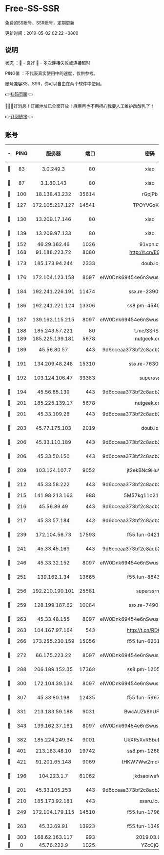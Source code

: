 # Free-SS-SSR

免费的SS账号、SSR账号，定期更新

更新时间：2019-05-02 02:22 +0800

## 说明

状态     ：🙂 - 良好 🙁 - 多次连接失败或连接超时

PING值   ：不代表真实使用中的速度，仅供参考。

账号兼容SS、SSR，你可以自由在两个软件中使用。

👉[扫码页面](https://liesauer.github.io/Free-SS-SSR/)👈

🎉🎉🎉好消息！订阅地址已全面开放！麻麻再也不用担心我要人工维护酸酸乳了！

👉[订阅链接](https://www.liesauer.net/yogurt/subscribe?ACCESS_TOKEN=DAYxR3mMaZAsaqUb)👈

## 账号

|-|PING|服务器|端口|密码|加密方式|区域|
|:----:|:----:|:-----:|-----:|:----:|:----:|:----:|
|🙂|83|3.0.249.3|80|xiao|aes-128-ctr|SG|
|🙂|87|3.1.80.143|80|xiao|aes-128-ctr|SG|
|🙂|100|18.138.43.232|35614|rGpjPb|rc4-md5|SG|
|🙂|127|172.105.217.127|14541|TPOYVGxKglpi|aes-256-cfb|JP|
|🙂|130|13.209.17.146|80|xiao|aes-128-ctr|KR|
|🙂|139|13.209.97.133|80|xiao|aes-128-ctr|KR|
|🙂|152|46.29.162.46|1026|91vpn.cf|rc4-md5|RU|
|🙂|168|91.188.223.72|8080|http://t.cn/EGJIyrl|rc4-md5|RU|
|🙂|173|185.173.94.244|2333|doub.io|aes-128-ctr|RU|
|🙂|176|172.104.123.158|8097|eIW0Dnk69454e6nSwuspv9DmS201tQ0D|aes-256-cfb|JP|
|🙂|184|192.241.226.191|11474|ssx.re-23909409|aes-256-cfb|US|
|🙂|186|192.241.221.124|13306|ss8.pm-45404555|aes-256-cfb|US|
|🙂|187|139.162.115.215|8097|eIW0Dnk69454e6nSwuspv9DmS201tQ0D|aes-256-cfb|JP|
|🙂|188|185.243.57.221|80|t.me/SSRSUB|rc4-md5|US|
|🙂|189|185.225.139.181|5678|nutgeek.com|rc4-md5|US|
|🙂|189|45.56.80.57|443|9d6cceaa373bf2c8acb22e60b6a58be6|aes-256-cfb|US|
|🙂|191|134.209.48.248|15310|ssx.re-76300550|aes-256-cfb|US|
|🙂|192|103.124.106.47|33383|supersss|aes-256-cfb|US|
|🙂|194|45.56.85.139|443|9d6cceaa373bf2c8acb22e60b6a58be6|aes-256-cfb|US|
|🙂|201|185.225.139.17|5678|nutgeek.com|rc4-md5|US|
|🙂|201|45.33.109.28|443|9d6cceaa373bf2c8acb22e60b6a58be6|aes-256-cfb|US|
|🙂|203|45.77.175.103|2019|doub.io|aes-128-ctr|SG|
|🙂|206|45.33.110.189|443|9d6cceaa373bf2c8acb22e60b6a58be6|aes-256-cfb|US|
|🙂|206|45.33.50.150|443|9d6cceaa373bf2c8acb22e60b6a58be6|aes-256-cfb|US|
|🙂|209|103.124.107.7|9052|jt2ekBNc9HuVtm2a|aes-256-cfb|US|
|🙂|212|45.33.58.222|443|9d6cceaa373bf2c8acb22e60b6a58be6|aes-256-cfb|US|
|🙂|215|141.98.213.163|988|5M57kg11c214qDmK|chacha20|KR|
|🙂|216|45.56.89.49|443|9d6cceaa373bf2c8acb22e60b6a58be6|aes-256-cfb|US|
|🙂|217|45.33.57.184|443|9d6cceaa373bf2c8acb22e60b6a58be6|aes-256-cfb|US|
|🙂|239|172.104.56.73|17593|f55.fun-04213887|aes-256-cfb|SG|
|🙂|241|45.33.45.169|443|9d6cceaa373bf2c8acb22e60b6a58be6|aes-256-cfb|US|
|🙂|246|45.33.32.152|8097|eIW0Dnk69454e6nSwuspv9DmS201tQ0D|aes-256-cfb|US|
|🙂|251|139.162.1.34|13665|f55.fun-88434110|aes-256-cfb|SG|
|🙂|256|192.210.190.101|25581|superssrnet|aes-256-cfb|US|
|🙂|259|128.199.187.62|10084|ssx.re-74901629|aes-256-cfb|SG|
|🙂|263|45.33.48.155|8097|eIW0Dnk69454e6nSwuspv9DmS201tQ0D|aes-256-cfb|US|
|🙂|263|104.167.97.164|543|http://t.cn/RD0D7sx|rc4-md5|CA|
|🙂|266|173.255.230.159|15056|f55.fun-62314262|aes-256-cfb|US|
|🙂|272|66.175.223.22|8097|eIW0Dnk69454e6nSwuspv9DmS201tQ0D|aes-256-cfb|US|
|🙂|288|206.189.152.35|17368|ss8.pm-12059188|aes-256-cfb|SG|
|🙂|300|172.104.39.134|8097|eIW0Dnk69454e6nSwuspv9DmS201tQ0D|aes-256-cfb|SG|
|🙂|307|45.33.80.198|12435|f55.fun-59671654|aes-256-cfb|US|
|🙂|331|213.183.59.188|9031|BwcAUZk8hUFAkDGN|aes-256-cfb|NL|
|🙂|343|139.162.37.161|8097|eIW0Dnk69454e6nSwuspv9DmS201tQ0D|aes-256-cfb|SG|
|🙂|382|185.224.249.34|9001|UkXRsXvR6buDMG2Y|aes-256-cfb|RU|
|🙂|401|213.183.48.10|19742|ss8.pm-12687167|rc4-md5|RU|
|🙂|421|91.201.65.148|9069|tHKW7Ww2mck9CHQG|aes-256-cfb|IT|
|🙂|196|104.223.1.7|61062|jkdsaoiwefdsa|aes-256-cfb|US|
|🙂|201|45.33.105.253|443|9d6cceaa373bf2c8acb22e60b6a58be6|aes-256-cfb|US|
|🙂|210|185.173.92.181|443|sssru.icu|rc4-md5|RU|
|🙂|249|172.104.179.115|14510|f55.fun-17969152|aes-256-cfb|SG|
|🙂|263|45.33.69.91|13923|f55.fun-13492902|aes-256-cfb|US|
|🙁|303|168.62.163.117|993|2019.03.07|rc4-md5|US|
|🙁|0|45.76.222.9|1025|YZcCjQ|rc4-md5|JP|
